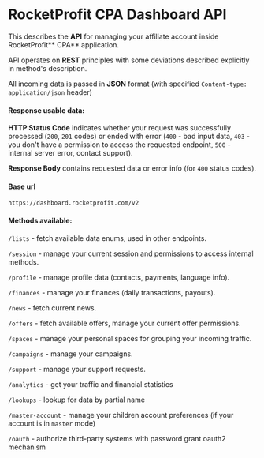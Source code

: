 # RocketProfit CPA Dashboard API

This describes the **API** for managing your affiliate account inside RocketProfit** CPA** application.

API operates on **REST** principles with some deviations described explicitly in method's description.

All incoming data is passed in **JSON** format \(with specified `Content-type: application/json` header\)

#### Response usable data:

**HTTP Status Code** indicates whether your request was successfully processed \(`200`, `201` codes\) or ended with error \(`400` - bad input data, `403` - you don't have a permission to access the requested endpoint, `500` - internal server error, contact support\).

**Response Body** contains requested data or error info \(for `400` status codes\).

#### Base url

`https://dashboard.rocketprofit.com/v2`

#### Methods available:

`/lists` - fetch available data enums, used in other endpoints.

`/session` - manage your current session and permissions to access internal methods.

`/profile` - manage profile data \(contacts, payments, language info\).

`/finances` - manage your finances \(daily transactions, payouts\).

`/news` - fetch current news.

`/offers` - fetch available offers, manage your current offer permissions.

`/spaces` - manage your personal spaces for grouping your incoming traffic.

`/campaigns` - manage your campaigns.

`/support` - manage your support requests.

`/analytics` - get your traffic and financial statistics

`/lookups` - lookup for data by partial name

`/master-account` - manage your children account preferences \(if your account is in `master` mode\)

`/oauth` - authorize third-party systems with password grant oauth2 mechanism


